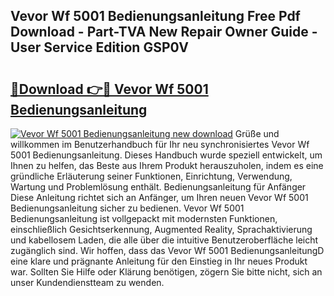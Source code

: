 ## Vevor Wf 5001 Bedienungsanleitung Free Pdf Download - Part-TVA New Repair Owner Guide - User Service Edition GSP0V

# <h2><a href="http://df1k4xt.blite.top/?on=Vevor+Wf+5001+Bedienungsanleitung">🔗Download 👉🔴 Vevor Wf 5001 Bedienungsanleitung</a></h2>

[![Vevor Wf 5001 Bedienungsanleitung new download](https://i.imgur.com/lujVjoI.png)](http://df1k4xt.blite.top/?on=Vevor+Wf+5001+Bedienungsanleitung)
Grüße und willkommen im Benutzerhandbuch für Ihr neu synchronisiertes Vevor Wf 5001 Bedienungsanleitung. Dieses Handbuch wurde speziell entwickelt, um Ihnen zu helfen, das Beste aus Ihrem Produkt herauszuholen, indem es eine gründliche Erläuterung seiner Funktionen, Einrichtung, Verwendung, Wartung und Problemlösung enthält. Bedienungsanleitung für Anfänger Diese Anleitung richtet sich an Anfänger, um Ihren neuen Vevor Wf 5001 Bedienungsanleitung sicher zu bedienen. Vevor Wf 5001 Bedienungsanleitung ist vollgepackt mit modernsten Funktionen, einschließlich Gesichtserkennung, Augmented Reality, Sprachaktivierung und kabellosem Laden, die alle über die intuitive Benutzeroberfläche leicht zugänglich sind. Wir hoffen, dass das Vevor Wf 5001 BedienungsanleitungD eine klare und prägnante Anleitung für den Einstieg in Ihr neues Produkt war. Sollten Sie Hilfe oder Klärung benötigen, zögern Sie bitte nicht, sich an unser Kundendienstteam zu wenden.
